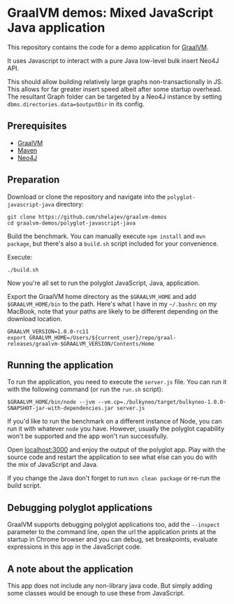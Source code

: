 # GraalVM demos: Mixed JavaScript Java application

This repository contains the code for a demo application for [GraalVM](graalvm.org).

It uses Javascript to interact with a pure Java low-level bulk insert Neo4J API.

This should allow building relatively large graphs non-transactionally in JS.
This allows for far greater insert speed albeit after some startup overhead.
The resultant Graph folder can be targeted by a Neo4J instance by setting `dbms.directories.data=$outputDir` in its config.

## Prerequisites
* [GraalVM](http://graalvm.org)
* [Maven](http://maven.apache.org)
* [Neo4J](https://neo4j.com)

## Preparation

Download or clone the repository and navigate into the `polyglot-javascript-java` directory:

```
git clone https://github.com/shelajev/graalvm-demos
cd graalvm-demos/polyglot-javascript-java
```

Build the benchmark. You can manually execute `npm install` and `mvn package`, but there's also a `build.sh` script included for your convenience.

Execute:
```
./build.sh
```

Now you're all set to run the polyglot JavaScript, Java, application.

Export the GraalVM home directory as the `$GRAALVM_HOME` and add `$GRAALVM_HOME/bin` to the path. Here's what I have in my `~/.bashrc` on my MacBook, note that your paths are likely to be different depending on the download location.

```
GRAALVM_VERSION=1.0.0-rc11
export GRAALVM_HOME=/Users/${current_user}/repo/graal-releases/graalvm-$GRAALVM_VERSION/Contents/Home
```

## Running the application

To run the application, you need to execute the `server.js` file. You can run it with the following command (or run the `run.sh` script):

```
$GRAALVM_HOME/bin/node --jvm --vm.cp=./bulkyneo/target/bulkyneo-1.0.0-SNAPSHOT-jar-with-dependencies.jar server.js
```

If you'd like to run the benchmark on a different instance of Node, you can run it with whatever `node` you have. However, usually the polyglot capability won't be supported and the app won't run successfully.

Open [localhost:3000](localhost:3000) and enjoy the output of the polyglot app. Play with the source code and restart the application to see what else can you do with the mix of JavaScript and Java.

If you change the Java don't forget to run `mvn clean package` or re-run the build script.

## Debugging polyglot applications

GraalVM supports debugging polyglot applications too, add the `--inspect` parameter to the command line, open the url the application prints at the startup in Chrome browser and you can debug, set breakpoints, evaluate expressions in this app in the JavaScript code.

## A note about the application

This app does not include any non-library java code. But simply adding some classes would be enough to use these from JavaScript.
